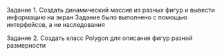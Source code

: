 Задание 1. Создать динамический массив из разных фигур и вывести информацию на экран
Задание было выполнено с помощью интерфейсов, а не наследования

Задание 2. Создать класс Polygon для описания фигур разной размерности
